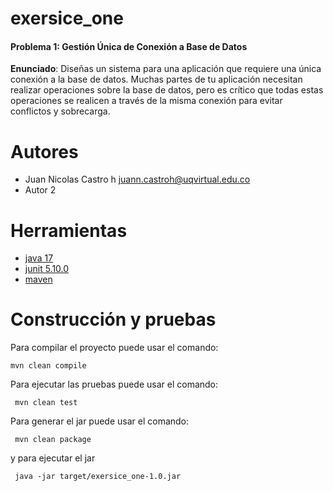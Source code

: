 # exersice_one

#### Problema 1: Gestión Única de Conexión a Base de Datos
**Enunciado**: Diseñas un sistema para una aplicación que requiere una única conexión a la base de datos. Muchas partes de tu aplicación necesitan realizar operaciones sobre la base de datos, pero es crítico que todas estas operaciones se realicen a través de la misma conexión para evitar conflictos y sobrecarga.

# Autores

- Juan Nicolas Castro h juann.castroh@uqvirtual.edu.co
- Autor 2

# Herramientas

- [java 17](https://adoptium.net/es)
- [junit 5.10.0](https://mvnrepository.com/artifact/org.junit.jupiter/junit-jupiter-api/5.10.0)
- [maven](https://maven.apache.org)


# Construcción y pruebas

Para compilar el proyecto puede usar el comando:

```shell
mvn clean compile
```

Para ejecutar las pruebas puede usar el comando: 

```shell
 mvn clean test
```

Para generar el jar puede usar el comando: 

```shell
 mvn clean package
```

y para ejecutar el jar

```shell
 java -jar target/exersice_one-1.0.jar
```

